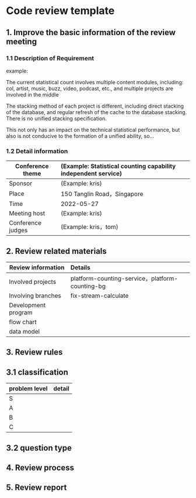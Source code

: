# Code review template

## 1. Improve the basic information of the review meeting

### 1.1 Description of Requirement

example: 

The current statistical count involves multiple content modules, including: col, artist, music, buzz, video, podcast, etc., and multiple projects are involved in the middle

The stacking method of each project is different, including direct stacking of the database, and regular refresh of the cache to the database stacking. There is no unified stacking specification.

This not only has an impact on the technical statistical performance, but also is not conducive to the formation of a unified ability, so...

### 1.2 Detail information

| Conference theme   |      (Example: Statistical counting capability independent service)              |
| ---------- | :--------------------------------------------- |
| Sponsor     |                  (Example: kris)                  |
| Place       | 150 Tanglin Road，Singapore |
| Time       |          2022-05-27                            |
| Meeting host |               (Example: kris)                   |
| Conference judges   |          (Example: kris，tom)              |


## 2. Review related materials

| Review information | Details                                                         |
| -------- | :----------------------------------------------------------- |
| Involved projects |  platform-counting-service，platform-counting-bg   |
| Involving branches | fix-stream-calculate |
| Development program |                         |
| flow chart  |  |
| data model |                              |

## 3. Review rules

## 3.1 classification

| problem level | detail                                                         |
| ---------- | :----------------------------------------------------------- |
| S          |                                         |
| A          |                                        |
| B          |  |
| C          |                    |

## 3.2 question type

## 4. Review process

## 5. Review report